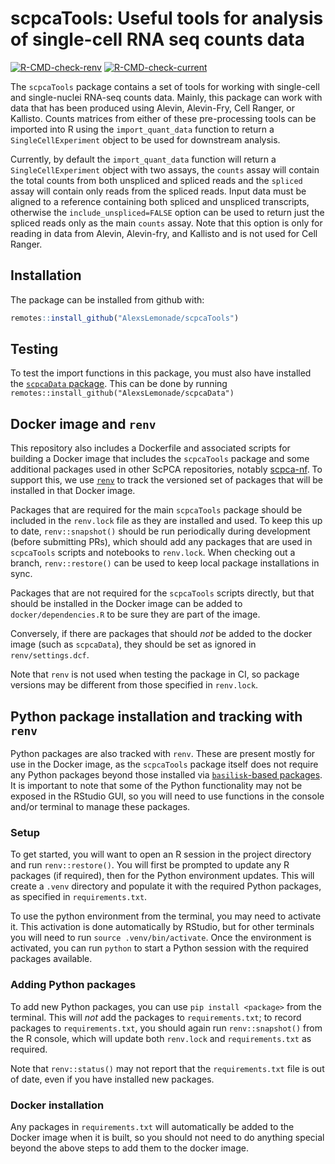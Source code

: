 
# scpcaTools: Useful tools for analysis of single-cell RNA seq counts data

  <!-- badges: start -->
  [![R-CMD-check-renv](https://github.com/AlexsLemonade/scpcaTools/workflows/R-CMD-check-renv/badge.svg)](https://github.com/AlexsLemonade/scpcaTools/actions/workflows/R-CMD-check-renv.yaml)
  [![R-CMD-check-current](https://github.com/AlexsLemonade/scpcaTools/workflows/R-CMD-check-current/badge.svg)](https://github.com/AlexsLemonade/scpcaTools/actions/workflows/R-CMD-check-current.yaml)
  <!-- badges: end -->

The `scpcaTools` package contains a set of tools for working with single-cell and single-nuclei RNA-seq counts data.
Mainly, this package can work with data that has been produced using Alevin, Alevin-Fry, Cell Ranger, or Kallisto.
Counts matrices from either of these pre-processing tools can be imported into R using the `import_quant_data` function to return a `SingleCellExperiment` object to be used for downstream analysis.

Currently, by default the `import_quant_data` function will return a `SingleCellExperiment` object with two assays, the `counts` assay will contain the total counts from both unspliced and spliced reads and the `spliced` assay will contain only reads from the spliced reads.
Input data must be aligned to a reference containing both spliced and unspliced transcripts, otherwise the `include_unspliced=FALSE` option can be used to return just the spliced reads only as the main `counts` assay.
Note that this option is only for reading in data from Alevin, Alevin-fry, and Kallisto and is not used for Cell Ranger.

## Installation

The package can be installed from github with:

```r
remotes::install_github("AlexsLemonade/scpcaTools")
```

## Testing

To test the import functions in this package, you must also have installed the [`scpcaData` package](https://github.com/AlexsLemonade/scpcaData).
This can be done by running `remotes::install_github("AlexsLemonade/scpcaData")`

## Docker image and `renv`

This repository also includes a Dockerfile and associated scripts for building a Docker image that includes the `scpcaTools` package and some additional packages used in other ScPCA repositories, notably [scpca-nf](https://github.com/AlexsLemonade/scpca-nf).
To support this, we use [`renv`](https://rstudio.github.io/renv/index.html) to track the versioned set of packages that will be installed in that Docker image.

Packages that are required for the main `scpcaTools` package should be included in the `renv.lock` file as they are installed and used.
To keep this up to date, `renv::snapshot()` should be run periodically during development (before submitting PRs), which should add any packages that are used in `scpcaTools` scripts and notebooks to `renv.lock`.
When checking out a branch, `renv::restore()` can be used to keep local package installations in sync.

Packages that are not required for the `scpcaTools` scripts directly, but that should be installed in the Docker image can be added to `docker/dependencies.R` to be sure they are part of the image.

Conversely, if there are packages that should _not_ be added to the docker image (such as `scpcaData`), they should be set as ignored in `renv/settings.dcf`.

Note that `renv` is not used when testing the package in CI, so package versions may be different from those specified in `renv.lock`.

## Python package installation and tracking with `renv`

Python packages are also tracked with `renv`.
These are present mostly for use in the Docker image, as the `scpcaTools` package itself does not require any Python packages beyond those installed via [`basilisk`-based packages](https://www.bioconductor.org/packages/release/bioc/html/basilisk.html).
It is important to note that some of the Python functionality may not be exposed in the RStudio GUI, so you will need to use functions in the console and/or terminal to manage these packages.

### Setup

To get started, you will want to open an R session in the project directory and run `renv::restore()`.
You will first be prompted to update any R packages (if required), then for the Python environment updates.
This will create a `.venv` directory and populate it with the required Python packages, as specified in `requirements.txt`.

To use the python environment from the terminal, you may need to activate it.
This activation is done automatically by RStudio, but for other terminals you will need to run `source .venv/bin/activate`.
Once the environment is activated, you can run `python` to start a Python session with the required packages available.

### Adding Python packages

To add new Python packages, you can use `pip install <package>` from the terminal.
This will _not_ add the packages to `requirements.txt`; to record packages to `requirements.txt`, you should again run `renv::snapshot()` from the R console, which will update both `renv.lock` and `requirements.txt` as required.

Note that `renv::status()` may not report that the `requirements.txt` file is out of date, even if you have installed new packages.

### Docker installation

Any packages in `requirements.txt` will automatically be added to the Docker image when it is built, so you should not need to do anything special beyond the above steps to add them to the docker image.





